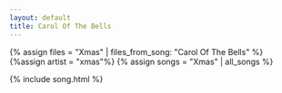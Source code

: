 ```yaml
---
layout: default
title: Carol Of The Bells
---
```


{% assign files = "Xmas" | files_from_song: "Carol Of The Bells" %}
{%assign artist = "xmas"%}
{% assign songs = "Xmas" | all_songs %}

 
{% include song.html %}